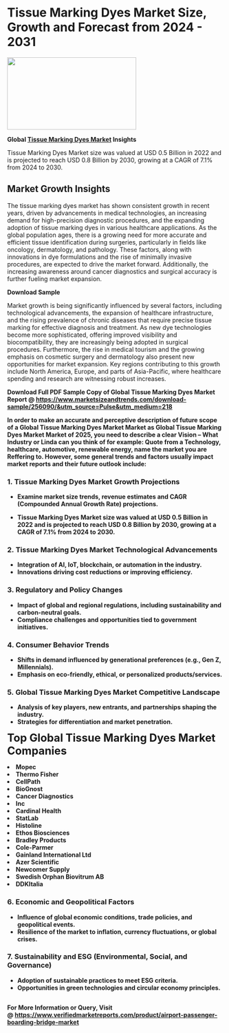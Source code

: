 <H1>Tissue Marking Dyes Market Size, Growth and Forecast from 2024 - 2031</H1><img class="aligncenter size-medium wp-image-584254" src="https://thirdeyenews.in/wp-content/uploads/2024/09/Global-Market-Research-300x168.jpeg" alt="" width="300" height="168" /><p><strong>Global&nbsp;<a href="https://www.marketsizeandtrends.com/download-sample/256090/&amp;utm_source=Pulse&amp;utm_medium=218">Tissue Marking Dyes Market</a> Insights</strong></p><p>Tissue Marking Dyes Market size was valued at USD 0.5 Billion in 2022 and is projected to reach USD 0.8 Billion by 2030, growing at a CAGR of 7.1% from 2024 to 2030.</p><p><h2>Market Growth Insights</h2> <p>The tissue marking dyes market has shown consistent growth in recent years, driven by advancements in medical technologies, an increasing demand for high-precision diagnostic procedures, and the expanding adoption of tissue marking dyes in various healthcare applications. As the global population ages, there is a growing need for more accurate and efficient tissue identification during surgeries, particularly in fields like oncology, dermatology, and pathology. These factors, along with innovations in dye formulations and the rise of minimally invasive procedures, are expected to drive the market forward. Additionally, the increasing awareness around cancer diagnostics and surgical accuracy is further fueling market expansion.</p> <p><strong>Download Sample</strong></p> <p>Market growth is being significantly influenced by several factors, including technological advancements, the expansion of healthcare infrastructure, and the rising prevalence of chronic diseases that require precise tissue marking for effective diagnosis and treatment. As new dye technologies become more sophisticated, offering improved visibility and biocompatibility, they are increasingly being adopted in surgical procedures. Furthermore, the rise in medical tourism and the growing emphasis on cosmetic surgery and dermatology also present new opportunities for market expansion. Key regions contributing to this growth include North America, Europe, and parts of Asia-Pacific, where healthcare spending and research are witnessing robust increases.</p> <p><strong></p><p><span class=""><strong>Download Full PDF Sample Copy of Global Tissue Marking Dyes Market Report</strong> @ <a href="https://www.marketsizeandtrends.com/download-sample/256090/&amp;utm_source=Pulse&amp;utm_medium=218" target="_blank">https://www.marketsizeandtrends.com/download-sample/256090/&amp;utm_source=Pulse&amp;utm_medium=218</a></span></p><p>In order to make an accurate and perceptive description of future scope of a Global&nbsp;Tissue Marking Dyes Market Market as Global&nbsp;Tissue Marking Dyes Market Market of 2025, you need to describe a clear Vision &ndash; What Industry or Linda can you think of for example: Quote from a Technology, healthcare, automotive, renewable energy, name the market you are Reffering to. However, some general trends and factors usually impact market reports and their future outlook include:</p><h3>1.&nbsp;<strong>Tissue Marking Dyes Market Growth Projections</strong></h3><ul><li>Examine market size trends, revenue estimates and CAGR (Compounded Annual Growth Rate) projections.</li><li><p>Tissue Marking Dyes Market size was valued at USD 0.5 Billion in 2022 and is projected to reach USD 0.8 Billion by 2030, growing at a CAGR of 7.1% from 2024 to 2030.</p></li></ul><h3>2.&nbsp;<strong>Tissue Marking Dyes Market Technological Advancements</strong></h3><ul><li>Integration of AI, IoT, blockchain, or automation in the industry.</li><li>Innovations driving cost reductions or improving efficiency.</li></ul><h3>3.&nbsp;<strong>Regulatory and Policy Changes</strong></h3><ul><li>Impact of global and regional regulations, including sustainability and carbon-neutral goals.</li><li>Compliance challenges and opportunities tied to government initiatives.</li></ul><h3>4.&nbsp;<strong>Consumer Behavior Trends</strong></h3><ul><li>Shifts in demand influenced by generational preferences (e.g., Gen Z, Millennials).</li><li>Emphasis on eco-friendly, ethical, or personalized products/services.</li></ul><h3>5.&nbsp;<strong>Global Tissue Marking Dyes Market Competitive Landscape</strong></h3><ul><li>Analysis of key players, new entrants, and partnerships shaping the industry.</li><li>Strategies for differentiation and market penetration.</li></ul><p data-pm-slice="1 1 []"><span style="color: inherit; font-family: inherit; font-size: 25px;">Top Global Tissue Marking Dyes Market Companies</span></p><div class="" data-test-id=""><p><li>Mopec</li><li> Thermo Fisher</li><li> CellPath</li><li> BioGnost</li><li> Cancer Diagnostics</li><li> Inc</li><li> Cardinal Health</li><li> StatLab</li><li> Histoline</li><li> Ethos Biosciences</li><li> Bradley Products</li><li> Cole-Parmer</li><li> Gainland International Ltd</li><li> Azer Scientific</li><li> Newcomer Supply</li><li> Swedish Orphan Biovitrum AB</li><li> DDKItalia</li></p></div><h3>6.&nbsp;<strong>Economic and Geopolitical Factors</strong></h3><ul><li>Influence of global economic conditions, trade policies, and geopolitical events.</li><li>Resilience of the market to inflation, currency fluctuations, or global crises.</li></ul><h3>7.&nbsp;<strong>Sustainability and ESG (Environmental, Social, and Governance)</strong></h3><ul><li>Adoption of sustainable practices to meet ESG criteria.</li><li>Opportunities in green technologies and circular economy principles.</li></ul><h2><strong style="font-size: 14px;">For More Information or Query, Visit @&nbsp;</strong><a style="background-color: #ffffff; font-size: 14px;" href="https://www.marketsizeandtrends.com/report/tissue-marking-dyes-market/" target="_blank">https://www.verifiedmarketreports.com/product/airport-passenger-boarding-bridge-market</a></h2>
